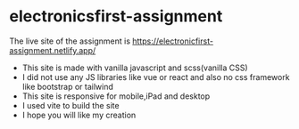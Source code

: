 # electronicsfirst-assignment
The live site of the assignment is https://electronicfirst-assignment.netlify.app/
* This site is made with vanilla javascript and scss(vanilla CSS)
* I did not use any JS libraries like vue or react and also no css framework like bootstrap or tailwind
* This site is responsive for mobile,iPad and desktop
* I used vite to build the site
* I hope you will like my creation

